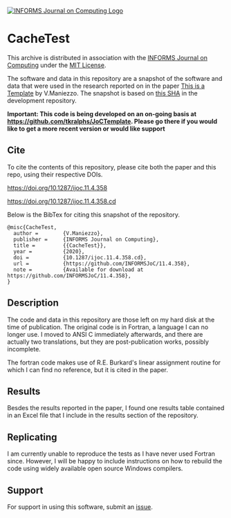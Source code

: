 [![INFORMS Journal on Computing Logo](https://INFORMSJoC.github.io/logos/INFORMS_Journal_on_Computing_Header.jpg)](https://pubsonline.informs.org/journal/ijoc)

# CacheTest

This archive is distributed in association with the [INFORMS Journal on
Computing](https://pubsonline.informs.org/journal/ijoc) under the [MIT License](LICENSE).

The software and data in this repository are a snapshot of the software and data
that were used in the research reported on in the paper 
[This is a Template](https://doi.org/10.1287/ijoc.11.4.358) by V.Maniezzo. 
The snapshot is based on 
[this SHA](https://github.com/tkralphs/JoCTemplate/commit/f7f30c63adbcb0811e5a133e1def696b74f3ba15) 
in the development repository. 

**Important: This code is being developed on an on-going basis at 
https://github.com/tkralphs/JoCTemplate. Please go there if you would like to
get a more recent version or would like support**

## Cite

To cite the contents of this repository, please cite both the paper and this repo, using their respective DOIs.

https://doi.org/10.1287/ijoc.11.4.358

https://doi.org/10.1287/ijoc.11.4.358.cd

Below is the BibTex for citing this snapshot of the repository.

```
@misc{CacheTest,
  author =        {V.Maniezzo},
  publisher =     {INFORMS Journal on Computing},
  title =         {{CacheTest}},
  year =          {2020},
  doi =           {10.1287/ijoc.11.4.358.cd},
  url =           {https://github.com/INFORMSJoC/11.4.358},
  note =          {Available for download at https://github.com/INFORMSJoC/11.4.358},
}  
```

## Description

The code and data in this repository are those left on my hard disk at the time of publication. The original code is in Fortran, a language I can no longer use. I moved to ANSI C immediately afterwards, and there are actually two translations, but they are post-publication works, possibly incomplete.

The fortran code makes use of R.E. Burkard's linear assignment routine for which I can find no reference, but it is cited in the paper.

## Results

Besdes the results reported in the paper, I found one results table contained in an Excel file that I include in the results section of the repository.

## Replicating

I am currently unable to reproduce the tests as I have never used Fortran since. However, I will be happy to include instructions on how to rebuild the code using widely available open source Windows compilers.

## Support

For support in using this software, submit an
[issue](https://github.com/tkralphs/JoCTemplate/issues/new).
